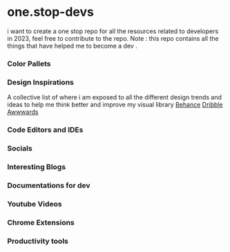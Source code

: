 # one.stop-devs
i want to create a one stop repo for all the resources related to developers in 2023, feel free to contribute to the repo. Note : this repo contains all the things that have helped me to become a dev .

### Color Pallets
### Design Inspirations 
A collective list of where i am exposed to all the different design trends and ideas to help me think better and improve my visual library
[Behance](https://www.behance.net/)
[Dribble](https://dribbble.com/)
[Awwwards](https://www.awwwards.com/)
### Code Editors and IDEs 
### Socials
### Interesting Blogs
### Documentations for dev
### Youtube Videos 
### Chrome Extensions 
### Productivity tools


 

